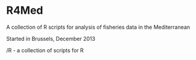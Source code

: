R4Med
=====

A collection of R scripts for analysis of fisheries data in the Mediterranean

Started in Brussels, December 2013

/R - a collection of scripts for R
